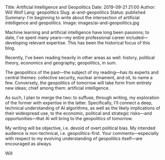 Title: Artificial Intelligence and Geopolitics
Date: 2019-09-21 21:00
Author: Will Wolf
Lang: geopolitics
Slug: ai-and-geopolitics
Status: published
Summary: I'm beginning to write about the intersection of artificial intelligence and geopolitics.
Image: images/ai-and-geopolitics.jpg

Machine learning and artificial intelligence have long been passions; to date, I've spent many years—my entire professional career included—developing relevant expertise. This has been the historical focus of this blog.

Recently, I've been reading heavily in other areas as well: history, political theory, economics and geography; geopolitics, in sum.

The geopolitics of the past—the subject of my reading—has its experts and central themes: collective security, nuclear armament, and oil, to name a few. Conversely, the geopolitics of tomorrow will take form from entirely new ideas; chief among them: artificial intelligence.

As such, I plan to merge the two: to suffuse, through writing, my exploration of the former with expertise in the latter. Specifically, I'll connect a deep, technical understanding of AI algorithms, as well as the likely implications of their widespread use, to the economic, political and strategic risks—and opportunities—that AI will bring to the geopolitics of tomorrow.

My writing will be objective, i.e. devoid of overt political bias. My intended audience is non-technical, i.e. geopolitics-first. Your comments—especially with respect to my evolving understanding of geopolitics itself—are encouraged as always.

Will
